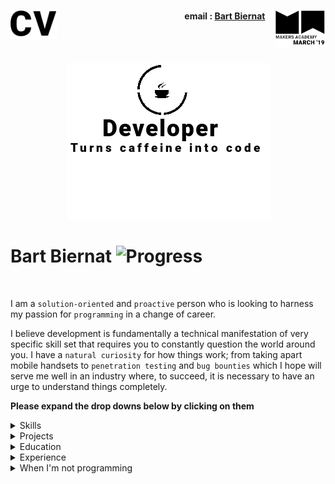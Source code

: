 <h1><a name="cv"><img align="left" src="./Images/cv.png" height="45"></a><a href="https://makers.tech/"><img align="right" src="./Images/makers.png" width="80"/></a></h1>
    
<h4 align="right">email&nbsp;:&nbsp;<a href="mailto:biernat.bart@gmail.com">Bart Biernat</a>&nbsp;&nbsp;&nbsp;&nbsp;&nbsp;</h4>
<br><br>
<p align="center" ><a name="journey"><img src="./Images/logo.png"/></a></p>

# Bart Biernat ![Progress](https://camo.githubusercontent.com/e05533c5c1439f745a4c9a7f11edf976a07ff303/68747470733a2f2f696d672e736869656c64732e696f2f62616467652f7265616479253230666f722d686972652d627269676874677265656e2e737667)  

<a href="https://sourcerer.io/fo0s"><img src="https://img.shields.io/badge/Ruby-588%20commits-orange.svg" alt=""></a>
<a href="https://sourcerer.io/fo0s"><img src="https://img.shields.io/badge/Python-58%20commits-orange.svg" alt=""></a>
<a href="https://sourcerer.io/fo0s"><img src="https://img.shields.io/badge/CSS-449%20commits-orange.svg" alt=""></a>
<a href="https://sourcerer.io/fo0s"><img src="https://img.shields.io/badge/HTML-153%20commits-orange.svg" alt=""></a>


I am a `solution-oriented` and `proactive` person who is looking to harness my passion for `programming` in a change of career.

I believe development is fundamentally a technical manifestation of very specific skill set that requires you to constantly question the world around you. I have a `natural curiosity` for how things work; from taking apart mobile handsets to `penetration testing` and `bug bounties` which I hope will serve me well in an industry where, to succeed, it is necessary to have an urge to understand things completely.

**Please expand the drop downs below by clicking on them**

<details><summary>Skills</summary>
<p>


| ![Github](Images/github1.png)<br>GitHub | ![Ruby](Images/ruby.png)<br>Ruby | ![Javascript](Images/js.png)<br>JavaScript |
| :---: | :---: | :---: |
| Git command line, Markdown, Repo collaboration, Merge conflicts, Work flows (branching) | Gems, Rails, Sinatra, Rspec, Capybara | Vanilla, React.js, jquery, Node.js |

<br>

| ![Blockchain](Images/bitcoin.png)<br>Blockchain technology | ![sheild](Images/shield.png)<br>Cyber security | ![Leadership](Images/lead.png)<br>Leadership |
| :---: | :---: | :---: |
| A blockchain is a growing list of records, called blocks, which are linked using cryptography. It is considered by many as the future of currency | The protection of computer systems from theft or damage to their hardware, software or electronic data, as well as from disruption or misdirection of the services they provide. | Leadership is both a research area and a practical skill encompassing the ability of an individual or organisation to "lead" or guide other individuals, teams, or entire organisations. |
| Built and utilized multiple <br>mining rigs from scratch,<br> Traded in crypto currency<br>([Cryptopia](https://www.cryptopia.co.nz/), [Binance](https://www.binance.com/en), [Coinbase](https://www.coinbase.com/)),<br> Blockchain Architecture,<br> Data Structures,<br>Cryptography | Pen testing;<br>Metsploit, Nmap, Wireshark, Burpsuite, <br>Privacy;<br>Tor, VPNs, Breach Alarm<br>Operating systems;<br>Backtrack, ParrotOS | I successfully helped in the opening<br> of 3 restaurants. Selecting, training<br> and leading the team was integral to the<br> running of the business. 

<br>

</p>
</details>

<details><summary>Projects</summary>
<p>


| Link | Summary | Technologies used | &nbsp;&nbsp;&nbsp;&nbsp;&nbsp;&nbsp;&nbsp;Status&nbsp;&nbsp;&nbsp;&nbsp;&nbsp;&nbsp;&nbsp; |
| :---: | :---: | :---: | :---: |
| [10monkeys](https://github.com/fo0s/10monkeys) | My interpretation of the [Infinite monkey theorem](https://en.wikipedia.org/wiki/Infinite_monkey_theorem). A user loads in a set of words (poem, book, novel, series of books). On completion, the application then starts its cycle by randomly generating a string of letters for possible websites. If a hit is found, all the words are scraped off the site and compared to the inputted list. The cycle continues until every word has been fulfilled. | **Hardware:** [Raspberry pi](https://www.raspberrypi.org/) <br><br> **Software:** Ruby, Google API (database), Sinatra | [![forthebadge](https://forthebadge.com/images/badges/built-with-love.svg)](https://forthebadge.com)<br> [![Coverage Status](https://coveralls.io/repos/github/fo0s/10monkeys/badge.svg?branch=master)](https://coveralls.io/github/fo0s/10monkeys?branch=master)<br>[![Build Status](https://travis-ci.org/fo0s/10monkeys.svg?branch=master)](https://travis-ci.org/fo0s/10monkeys) |
| [Acebook :: Roku](https://github.com/fo0s/acebook-roku) | A team project aimed to make a Facebook clone. We wanted to give it a MySpace feel with Facebook's functionality. | Ruby, Rails, CSS, AWS Elastic Beanstalk | [![Build Status](https://travis-ci.org/samanthaixer/acebook-roku.svg?branch=master)](https://travis-ci.org/samanthaixer/acebook-roku)<br>[![Coverage Status](https://coveralls.io/repos/github/samanthaixer/acebook-roku/badge.svg?branch=master&kill_cache=1)](https://coveralls.io/github/samanthaixer/acebook-roku?branch=master&kill_cache=1) |
| [ReciPeeps](https://github.com/fo0s/ReciPeeps) |  Makers final project. As a team, we were tasked with making a personal development application. We came up with Recipeeps, a social place where people can post recipes, have them voted up by popularity and eventually build up their own personal cookbook that can be printed and sent as a physical object. | Ruby, Rails, CSS, Heroku, Javascript, Travis | [![Build Status](https://travis-ci.org/harrygalliano/ReciPeeps.svg?branch=master)](https://travis-ci.org/harrygalliano/ReciPeeps)<br>[![Coverage Status](https://coveralls.io/repos/github/harrygalliano/ReciPeeps/badge.svg?branch=master&kill_cache=1)](https://coveralls.io/repos/github/harrygalliano/ReciPeeps?branch=master&kill_cache=1) |
| [Algorithm Complexity](https://github.com/fo0s/AlgorithmComplexity ) | My personal playground to replicate and understand how methods are build and tweaked to get the best possible result. | Ruby, [Time complexity theories](https://en.wikipedia.org/wiki/Time_complexity) | [![forthebadge](https://forthebadge.com/images/badges/made-with-ruby.svg)](https://forthebadge.com)<br>![Ongoing](https://img.shields.io/badge/Status-Ongoing-orange.svg) |

</p>
</details>

<details><summary>Education</summary>
<p>


### Makers Academy (February 2019 - Present)

> Makers Academy is a computer programming boot camp in London. 
> It was founded by Rob Johnson and Evgeny Shadchnev in December 2012
> and is designed to turn people with no knowledge of web development 
> into job-ready junior developers.

- Learning to learn fast: Be it with programming languages, methodologies or effective collaborations (TDD/BDD, OOP)
- Problem solving: Individually, as a pair or as a group. Encouraging feedback and sharing learnings
- Agile and XP values, scrum methodology, pair programming. Respecting my pair partners/team mates, having the courage to give feedback. To communicate and keep things simple keeps the team efficient.

- Technologies learnt; 
    -Ruby 
    -Rails 
    -RSpec 
    -Sinatra 
    -Capybara 
    -Selenium 
    -JavaScript 
    -Jasmine 
    -Cypress 
    -PostgreSQL


### edX - Online University level courses (2017 - 2018)

> The Massachusetts Institute of Technology and Harvard University created edX
> in May 2012. edX is a massive open online course (MOOC) provider. It hosts
> online university-level courses in a wide range of disciplines to a
> worldwide student body.

##### MIT - Introduction to Computer Science and Programming using Python
- Simple `algorithms`, `testing` and `debugging`
- Introduction to algorithmic complexity
- `Data structures`

##### RIT - Cyber Security Risk Management
- Information security risk management framework and methodologies
- Identifying and modeling information `security` risks
- Qualitative and quantitative risk assessment methods
- Articulating information security risks as business consequences

##### RIT - Cyber Security Fundamentals
- `Network` and system administration fundamentals
- Information assurance fundamentals such as confidentiality,
  integrity and availability, etc.
- Basic `cryptography` concepts

##### RIT - Network Security
- Examined the various areas of `network security` including
  intrusion detection, evidence collection and defence against
  cyber attacks
- Examined the resources available to both intruders and data
  network administrators to see their effects.

##### RIT - Cyber Security Capstone
- A platform designed to practice and implement lessons learnt
  in the previous Cyber Security courses.

### Udemy - Online courses (2017 - 2018)
> Udemy.com is an online learning platform. It is aimed at professional adults.
> No Udemy courses are currently credentialed for college credit;
> students take courses largely as a means of improving job-related skills.

##### Blockchain Essentials
- Bitcoin concept, Blockchain concept, Mining, Keys,
  Transactions, Cryptography, Digital Signature, Hashing and Encoding

##### The complete ruby on rails developer course
- A full introduction to `Ruby` followed by `Ruby on Rails`

##### The complete javascript course
- `Javascript` fundamentals from `ES5` to `ES7`. Touching on `CSS` and `HTML`

</p>
</details>

<details><summary>Experience</summary>
<p>


#### Cryptocurrency trader

> May, 2017 — Present

Trading between Bitcoin and alternative currencies.

- Built and managed multiple mining rigs.  
- Exploring the potential of Blockchain technology.

#### La Bonne Bouffe

> Nov, 2016 — Apr, 2017

Brought in to assist with new restaurant launch

- Created and costed menus.  
- Established relationships with suppliers  
- Hired & trained staff  
- Responsible for implementing all health and safety standards  
- Set up the POS system, costing and inventory systems.

#### Claire’s Chefs

> Apr, 2014 — Oct, 2016

Specialized in catering for ViP private events and for premium fashion clients.

#### The Savoy Hotel

> Oct, 2011 — Nov, 2013

Worked in private events, ranging from intimate dining to 600+ banquets

- Managed a team of 12 chefs  
- Responsible for creating daily prep schedules  
- Coordinating events with pastry, front of house, HR and hotel management.

</p>
</details>

<details><summary>When I'm not programming</summary>
<p>

I frequently attend lectures and conferences to keep up to date with the fast paced changes in technology.

I also have a fascination with all things fermentation. A plethora of bubbling jars
in my kitchen eventually turn into breads, pickles or wines. When I’m not
playing food scientist or in front of the computer, I’m out running,
skateboarding, climbing or taking something apart to see how it works.

</p>
</details>

<!-- **A web version of this CV can be found** [HERE](https://fo0s.github.io/)
https://en.wikipedia.org/wiki/Time_complexity -->
